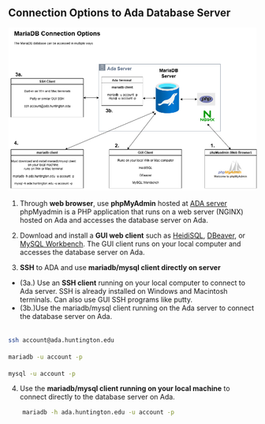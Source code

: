 ## Connection Options to Ada Database Server

![Connections!](connections.png "connection options")

1. Through **web browser**, use **phpMyAdmin** hosted at [ADA server](https://ada.huntington.edu/phpmyadmin/)
phpMyadmin is a PHP application that runs on a web server (NGINX) hosted on Ada and accesses the database server on Ada.

2. Download and install a **GUI web client** such as [HeidiSQL](https://www.heidisql.com/), [DBeaver](https://dbeaver.io/), or [MySQL Workbench](https://www.mysql.com/products/workbench/). The GUI client runs on your local computer and accesses the database server on Ada.

3. **SSH** to ADA and use **mariadb/mysql client directly on server**
- (3a.) Use an **SSH client** running on your local computer to connect to Ada server. SSH is already installed on Windows and Macintosh terminals. Can also use GUI SSH programs like putty.
- (3b.)Use the mariadb/mysql client running on the Ada server to connect the database server on Ada.

```bash

ssh account@ada.huntington.edu

mariadb -u account -p

mysql -u account -p
```
4. Use the **mariadb/mysql client running on your local machine** to connect directly to the database server on Ada.
```bash
	mariadb -h ada.huntington.edu -u account -p
```
